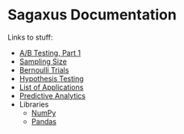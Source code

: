 # Sagaxus Documentation

Links to stuff:

* [A/B Testing, Part 1](https://github.com/herereadthis/sagaxus/blob/master/docs/ab-testing-part-1.md)
* [Sampling Size](https://github.com/herereadthis/sagaxus/blob/master/docs/sampling-size.md)
* [Bernoulli Trials](https://github.com/herereadthis/sagaxus/blob/master/docs/bernoulli-trials.md)
* [Hypothesis Testing](https://github.com/herereadthis/sagaxus/blob/master/docs/hypothesis-testing.md)
* [List of Applications](https://github.com/herereadthis/sagaxus/blob/master/docs/applications.md)
* [Predictive Analytics](https://github.com/herereadthis/sagaxus/blob/master/docs/predictive-analytics.md)
* Libraries
  * [NumPy](https://github.com/herereadthis/sagaxus/blob/master/docs/libraries/numpy.md)
  * [Pandas](https://github.com/herereadthis/sagaxus/blob/master/docs/libraries/pandas.md)
